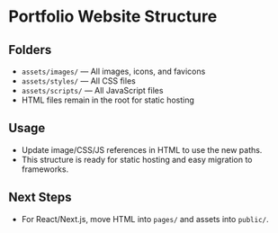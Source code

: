 # Portfolio Website Structure

## Folders
- `assets/images/` — All images, icons, and favicons
- `assets/styles/` — All CSS files
- `assets/scripts/` — All JavaScript files
- HTML files remain in the root for static hosting

## Usage
- Update image/CSS/JS references in HTML to use the new paths.
- This structure is ready for static hosting and easy migration to frameworks.

## Next Steps
- For React/Next.js, move HTML into `pages/` and assets into `public/`.
